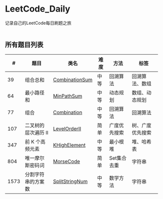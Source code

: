 # LeetCode_Daily
记录自己的LeetCode每日刷题之旅
<br/><br/>

## **所有题目列表**

|  #   |      题目      |   类名   |   难度 |  方法   |    标签   |
| ---- | ------------- | ------- | ----- | ------ | --------- |
|39| 组合总和 | [CombinationSum](src/leetcode/L0039/CombinationSum.java) | 中等 | 回溯算法 | 回溯算法、数组 |
|64| 最小路径和 | [MinPathSum](src/leetcode/L0064/MinPathSum.java) | 中等 | 动态规划 | 数组、动态规划 |
|77| 组合 | [Combination](src/leetcode/L0077/Combination.java) | 中等 | 回溯算法 | 回溯算法 |
|107| 二叉树的层次遍历 II | [LevelOrderII](src/leetcode/L0107/LevelOrderII.java) | 简单 | 广度优先搜索 | 树、广度优先搜索 |
|347| 前 K 个高频元素 | [KHighElement](src/leetcode/L0347/KHighElement.java) | 中等 | 最小根堆 | 堆、哈希表 |
|804| 唯一摩尔斯密码词 | [MorseCode](src/leetcode/L0804/MorseCode.java) | 简单 | Set集合去重 | 字符串 |
|1573| 分割字符串的方案数 | [SplitStringNum](src/leetcode/L1573/SplitStringNum.java) | 中等 | 数学方法 | 字符串 |